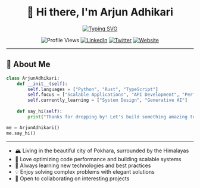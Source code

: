 # <div align="center">👋 Hi there, I'm Arjun Adhikari</div>

<div align="center">
  
[![Typing SVG](https://readme-typing-svg.herokuapp.com?font=Fira+Code&weight=600&size=28&pause=1000&color=2F81F7&center=true&vCenter=true&width=600&lines=Backend+Engineer;Python+%26+Rust+Developer;Building+Scalable+Applications;Open+Source+Enthusiast)](https://git.io/typing-svg)

</div>

<div align="center">
  
![Profile Views](https://komarev.com/ghpvc/?username=theArjun&color=blue&style=for-the-badge)
[![LinkedIn](https://img.shields.io/badge/LinkedIn-0077B5?style=for-the-badge&logo=linkedin&logoColor=white)](https://www.linkedin.com/in/thearjun)
[![Twitter](https://img.shields.io/badge/Twitter-1DA1F2?style=for-the-badge&logo=twitter&logoColor=white)](https://twitter.com/iArjunAdhikari)
[![Website](https://img.shields.io/badge/Website-FF7139?style=for-the-badge&logo=Firefox-Browser&logoColor=white)](https://adhikariarjun.com.np)

</div>

---

## 🚀 About Me

```python
class ArjunAdhikari:
    def __init__(self):
        self.languages = ["Python", "Rust", "TypeScript"]
        self.focus = ["Scalable Applications", "API Development", "Performance Optimization"]
        self.currently_learning = ["System Design", "Generative AI"]
    
    def say_hi(self):
        print("Thanks for dropping by! Let's build something amazing together 🚀")

me = ArjunAdhikari()
me.say_hi()
```

---

- 🏔️ Living in the beautiful city of Pokhara, surrounded by the Himalayas
- 🚀 Love optimizing code performance and building scalable systems
- 🌱 Always learning new technologies and best practices
- 💡 Enjoy solving complex problems with elegant solutions
- 🤝 Open to collaborating on interesting projects
